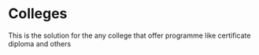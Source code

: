# Colleges
This is the solution for the any college that offer programme like certificate diploma and others
